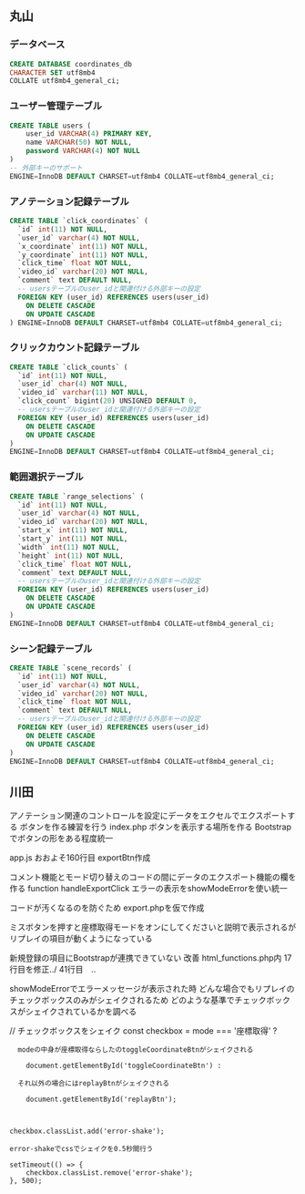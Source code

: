 ## 丸山

### データベース

```sql
CREATE DATABASE coordinates_db 
CHARACTER SET utf8mb4 
COLLATE utf8mb4_general_ci;
```


### ユーザー管理テーブル

```sql
CREATE TABLE users (
    user_id VARCHAR(4) PRIMARY KEY,
    name VARCHAR(50) NOT NULL,
    password VARCHAR(4) NOT NULL
) 
-- 外部キーのサポート
ENGINE=InnoDB DEFAULT CHARSET=utf8mb4 COLLATE=utf8mb4_general_ci;
```

### アノテーション記録テーブル

```sql
CREATE TABLE `click_coordinates` (
  `id` int(11) NOT NULL,
  `user_id` varchar(4) NOT NULL,
  `x_coordinate` int(11) NOT NULL,
  `y_coordinate` int(11) NOT NULL,
  `click_time` float NOT NULL,
  `video_id` varchar(20) NOT NULL,
  `comment` text DEFAULT NULL,
  -- usersテーブルのuser_idと関連付ける外部キーの設定
  FOREIGN KEY (user_id) REFERENCES users(user_id)
    ON DELETE CASCADE
    ON UPDATE CASCADE
) ENGINE=InnoDB DEFAULT CHARSET=utf8mb4 COLLATE=utf8mb4_general_ci;
```

### クリックカウント記録テーブル

```sql
CREATE TABLE `click_counts` (
  `id` int(11) NOT NULL,
  `user_id` char(4) NOT NULL,
  `video_id` varchar(11) NOT NULL,
  `click_count` bigint(20) UNSIGNED DEFAULT 0,
  -- usersテーブルのuser_idと関連付ける外部キーの設定
  FOREIGN KEY (user_id) REFERENCES users(user_id)
    ON DELETE CASCADE
    ON UPDATE CASCADE
)
ENGINE=InnoDB DEFAULT CHARSET=utf8mb4 COLLATE=utf8mb4_general_ci;
```

### 範囲選択テーブル

```sql
CREATE TABLE `range_selections` (
  `id` int(11) NOT NULL,
  `user_id` varchar(4) NOT NULL,
  `video_id` varchar(20) NOT NULL,
  `start_x` int(11) NOT NULL,
  `start_y` int(11) NOT NULL,
  `width` int(11) NOT NULL,
  `height` int(11) NOT NULL,
  `click_time` float NOT NULL,
  `comment` text DEFAULT NULL,
  -- usersテーブルのuser_idと関連付ける外部キーの設定
  FOREIGN KEY (user_id) REFERENCES users(user_id)
    ON DELETE CASCADE
    ON UPDATE CASCADE
)
ENGINE=InnoDB DEFAULT CHARSET=utf8mb4 COLLATE=utf8mb4_general_ci;
```


### シーン記録テーブル

```sql
CREATE TABLE `scene_records` (
  `id` int(11) NOT NULL,
  `user_id` varchar(4) NOT NULL,
  `video_id` varchar(20) NOT NULL,
  `click_time` float NOT NULL,
  `comment` text DEFAULT NULL,
  -- usersテーブルのuser_idと関連付ける外部キーの設定
  FOREIGN KEY (user_id) REFERENCES users(user_id)
    ON DELETE CASCADE
    ON UPDATE CASCADE
)
ENGINE=InnoDB DEFAULT CHARSET=utf8mb4 COLLATE=utf8mb4_general_ci;
```




## 川田

アノテーション関連のコントロールを設定にデータをエクセルでエクスポートする
ボタンを作る練習を行う
index.php
ボタンを表示する場所を作る
Bootstrapでボタンの形をある程度統一

app.js
おおよそ160行目
exportBtn作成

コメント機能とモード切り替えのコードの間にデータのエクスポート機能の欄を作る
function handleExportClick
エラーの表示をshowModeErrorを使い統一

コードが汚くなるのを防ぐため
export.phpを仮で作成

ミスボタンを押すと座標取得モードをオンにしてくださいと説明で表示されるが
リプレイの項目が動くようになっている

新規登録の項目にBootstrapが連携できていない
改善
html_functions.php内
17行目を修正../
41行目　..

showModeErrorでエラーメッセージが表示された時
どんな場合でもリプレイのチェックボックスのみがシェイクされるため
どのような基準でチェックボックスがシェイクされているかを調べる

// チェックボックスをシェイク
    const checkbox = mode === '座標取得' ? 

      modeの中身が座標取得ならしたのtoggleCoordinateBtnがシェイクされる

        document.getElementById('toggleCoordinateBtn') : 

      それ以外の場合にはreplayBtnがシェイクされる

        document.getElementById('replayBtn');


    
    checkbox.classList.add('error-shake');

    error-shakeでcssでシェイクを0.5秒間行う

    setTimeout(() => {
        checkbox.classList.remove('error-shake');
    }, 500);